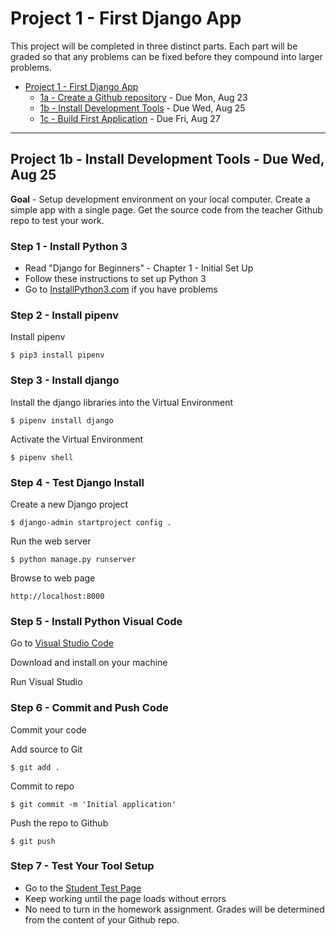 # Project 1 - First Django App

This project will be completed in three distinct parts.  Each part will be graded
so that any problems can be fixed before they compound into larger problems.

* [Project 1 - First Django App](01)
    * [1a - Create a Github repository](01a) - Due Mon, Aug 23
    * [1b - Install Development Tools](01b) - Due Wed, Aug 25
    * [1c - Build First Application](01c) - Due Fri, Aug 27

---


## Project 1b - Install Development Tools - Due Wed, Aug 25

**Goal** - Setup development environment on your local computer. Create a
simple app with a single page.  Get the source code from the teacher Github
repo to test your work.


### Step 1 - Install Python 3

* Read "Django for Beginners" - Chapter 1 - Initial Set Up
* Follow these instructions to set up Python 3
* Go to [InstallPython3.com](https://InstallPython3.com) if you have problems


### Step 2 - Install pipenv

Install pipenv 

    $ pip3 install pipenv


### Step 3 - Install django

Install the django libraries into the Virtual Environment

    $ pipenv install django

Activate the Virtual Environment

    $ pipenv shell


### Step 4 - Test Django Install

Create a new Django project

    $ django-admin startproject config .

Run the web server

    $ python manage.py runserver

Browse to web page

    http://localhost:8000


### Step 5 - Install Python Visual Code

Go to [Visual Studio Code](https://code.visualstudio.com/)

Download and install on your machine

Run Visual Studio


### Step 6 - Commit and Push Code

Commit your code

Add source to Git

    $ git add .

Commit to repo

    $ git commit -m 'Initial application'

Push the repo to Github

    $ git push
    

### Step 7 - Test Your Tool Setup 

* Go to the [Student Test Page](https://shrinking-world.com/student/bacs350/test)
* Keep working until the page loads without errors
* No need to turn in the homework assignment.   Grades will be determined from
the content of your Github repo.


